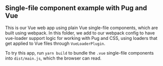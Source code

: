 ## Single-file component example with Pug and Vue

This is our Vue web app using plain Vue single-file components, which are built
using webpack. In this folder, we add to our webpack config to have vue-loader
support logic for working with Pug and CSS, using loaders that get applied to
Vue files through `VueLoaderPlugin`.

To try this app, run `yarn build` to bundle the `.vue` single-file components
into `dist/main.js`, which the browser can read.
